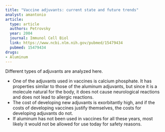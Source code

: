 ```yaml
---
title: "Vaccine adjuvants: current state and future trends"
analyst: amantonio
article:
  type: article
  authors: Petrovsky
  year: 2004
  journal: Immunol Cell Biol
  link: https://www.ncbi.nlm.nih.gov/pubmed/15479434
  pubmed: 15479434
drugs:
- Aluminum
---
```


Different types of adjuvants are analyzed here.
- One of the adjuvants used in vaccines is calcium phosphate. It has properties similar to those of the aluminum adjuvants, but since it is a molecule natural for the body, it does not cause neurological reactions and does not lead to allergic reactions.
- The cost of developing new adjuvants is exorbitantly high, and if the costs of developing vaccines justify themselves, the costs for developing adjuvants do not.
- If aluminum has not been used in vaccines for all these years, most likely it would not be allowed for use today for safety reasons.

